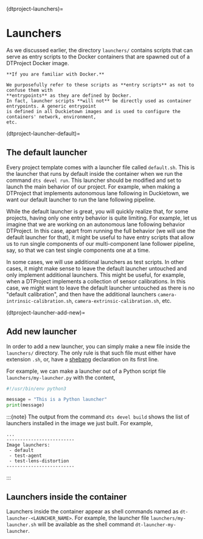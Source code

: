 (dtproject-launchers)=
# Launchers

As we discussed earlier, the directory `launchers/` contains scripts that can serve as entry scripts
to the Docker containers that are spawned out of a DTProject Docker image.

```{attention}
**If you are familiar with Docker.**

We purposefully refer to these scripts as **entry scripts** as not to confuse them with 
**entrypoints** as they are defined by Docker. 
In fact, launcher scripts **will not** be directly used as container entrypoints. A generic entrypoint
is defined in all Duckietown images and is used to configure the containers' network, environment, 
etc. 
```

(dtproject-launcher-default)=
## The default launcher

Every project template comes with a launcher file called `default.sh`. This is the launcher that runs
by default inside the container when we run the command `dts devel run`.
This launcher should be modified and set to launch the main behavior of our project. For example,
when making a DTProject that implements autonomous lane following in Duckietown, we want our default 
launcher to run the lane following pipeline.

While the default launcher is great, you will quickly realize that, for some projects, having only one 
entry behavior is quite limiting.
For example, let us imagine that we are working on an autonomous lane
following behavior DTProject. In this case, apart from running the full behavior (we will use the default
launcher for that), it might be useful to have entry scripts that allow us to run single components of our
multi-component lane follower pipeline, say, so that we can test single components one at a time. 

In some cases, we will use additional launchers as test scripts. In other cases, it might make sense to
leave the default launcher untouched and only implement additional launchers. This might be useful,
for example, when a DTProject implements a collection of sensor calibrations. In this case, we might
want to leave the default launcher untouched as there is no "default calibration", and then have the 
additional launchers `camera-intrinsic-calibration.sh`,  `camera-extrinsic-calibration.sh`, etc.


(dtproject-launcher-add-new)=
## Add new launcher

In order to add a new launcher, you can simply make a new file inside the `launchers/` directory.
The only rule is that such file must either have extension `.sh`, or, have a 
[shebang](https://en.wikipedia.org/wiki/Shebang_(Unix)) 
declaration on its first line.

For example, we can make a launcher out of a Python script file `launchers/my-launcher.py` with the content,

```python
#!/usr/bin/env python3

message = "This is a Python launcher"
print(message)
```

:::{note}
The output from the command `dts devel build` shows the list of launchers installed in the image we 
just built. For example,

```text
...
-------------------------
Image launchers:
 - default
 - test-agent
 - test-lens-distortion
-------------------------
```

:::


## Launchers inside the container

Launchers inside the container appear as shell commands named as `dt-launcher-<LAUNCHER_NAME>`.
For example, the launcher file `launchers/my-launcher.sh` will be available as the shell command
`dt-launcher-my-launcher`.
